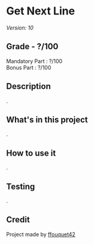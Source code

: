 # Get Next Line

*Version: 10*

## Grade - ?/100

Mandatory Part : ?/100  
Bonus Part : ?/100

## Description

.

## What's in this project

.

## How to use it

.

## Testing

.

## Credit

Project made by [ffouquet42](https://github.com/ffouquet42)